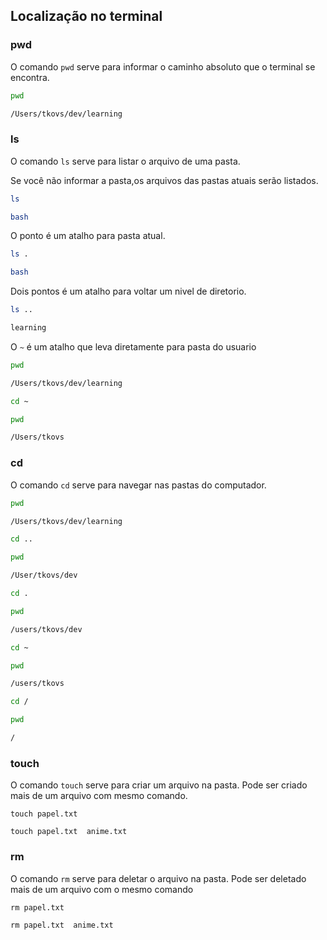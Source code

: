 ## Localização no terminal

### pwd

O comando `pwd` serve para informar o caminho absoluto que o terminal se encontra.

```bash
pwd

/Users/tkovs/dev/learning
```

### ls

  O comando `ls` serve para listar o arquivo de uma pasta.

Se você não informar a pasta,os arquivos das pastas atuais serão listados.

```bash
ls

bash
```

O ponto é um atalho para pasta atual.

```bash
ls .

bash
```

Dois pontos é um atalho para voltar um nivel de diretorio.

```bash
ls ..

learning
```

O `~` é um atalho que leva diretamente para pasta do usuario 

```bash
pwd

/Users/tkovs/dev/learning

cd ~

pwd

/Users/tkovs
```

### cd

O comando `cd` serve para navegar nas pastas do computador.

```bash
pwd

/Users/tkovs/dev/learning

cd ..

pwd

/User/tkovs/dev

cd .

pwd

/users/tkovs/dev

cd ~

pwd

/users/tkovs

cd /

pwd

/
```

### touch

O comando `touch` serve para criar um arquivo na pasta. Pode ser criado mais de um arquivo com mesmo comando. 

```
touch papel.txt

touch papel.txt  anime.txt
```
### rm

O comando `rm` serve para deletar o arquivo na pasta. Pode ser deletado mais de um arquivo com o mesmo comando 

```
rm papel.txt

rm papel.txt  anime.txt
```



